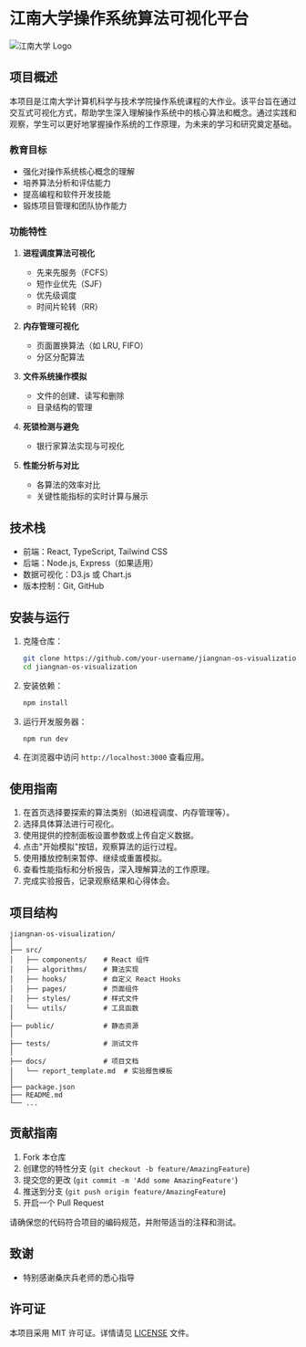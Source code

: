 # 江南大学操作系统算法可视化平台

![江南大学 Logo](./public/jiangnan_university_logo.png)

## 项目概述

本项目是江南大学计算机科学与技术学院操作系统课程的大作业。该平台旨在通过交互式可视化方式，帮助学生深入理解操作系统中的核心算法和概念。通过实践和观察，学生可以更好地掌握操作系统的工作原理，为未来的学习和研究奠定基础。

### 教育目标

- 强化对操作系统核心概念的理解
- 培养算法分析和评估能力
- 提高编程和软件开发技能
- 锻炼项目管理和团队协作能力

### 功能特性

1. **进程调度算法可视化**

   - 先来先服务（FCFS）
   - 短作业优先（SJF）
   - 优先级调度
   - 时间片轮转（RR）

2. **内存管理可视化**

   - 页面置换算法（如 LRU, FIFO）
   - 分区分配算法

3. **文件系统操作模拟**

   - 文件的创建、读写和删除
   - 目录结构的管理

4. **死锁检测与避免**

   - 银行家算法实现与可视化

5. **性能分析与对比**
   - 各算法的效率对比
   - 关键性能指标的实时计算与展示

## 技术栈

- 前端：React, TypeScript, Tailwind CSS
- 后端：Node.js, Express（如果适用）
- 数据可视化：D3.js 或 Chart.js
- 版本控制：Git, GitHub

## 安装与运行

1. 克隆仓库：

   ```bash
   git clone https://github.com/your-username/jiangnan-os-visualization.git
   cd jiangnan-os-visualization
   ```

2. 安装依赖：

   ```bash
   npm install
   ```

3. 运行开发服务器：

   ```bash
   npm run dev
   ```

4. 在浏览器中访问 `http://localhost:3000` 查看应用。

## 使用指南

1. 在首页选择要探索的算法类别（如进程调度、内存管理等）。
2. 选择具体算法进行可视化。
3. 使用提供的控制面板设置参数或上传自定义数据。
4. 点击"开始模拟"按钮，观察算法的运行过程。
5. 使用播放控制来暂停、继续或重置模拟。
6. 查看性能指标和分析报告，深入理解算法的工作原理。
7. 完成实验报告，记录观察结果和心得体会。

## 项目结构

```
jiangnan-os-visualization/
│
├── src/
│   ├── components/    # React 组件
│   ├── algorithms/    # 算法实现
│   ├── hooks/         # 自定义 React Hooks
│   ├── pages/         # 页面组件
│   ├── styles/        # 样式文件
│   └── utils/         # 工具函数
│
├── public/            # 静态资源
│
├── tests/             # 测试文件
│
├── docs/              # 项目文档
│   └── report_template.md  # 实验报告模板
│
├── package.json
├── README.md
└── ...
```

## 贡献指南

1. Fork 本仓库
2. 创建您的特性分支 (`git checkout -b feature/AmazingFeature`)
3. 提交您的更改 (`git commit -m 'Add some AmazingFeature'`)
4. 推送到分支 (`git push origin feature/AmazingFeature`)
5. 开启一个 Pull Request

请确保您的代码符合项目的编码规范，并附带适当的注释和测试。

## 致谢

- 特别感谢桑庆兵老师的悉心指导

## 许可证

本项目采用 MIT 许可证。详情请见 [LICENSE](LICENSE) 文件。
